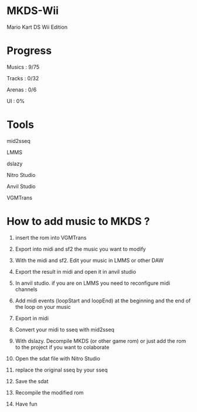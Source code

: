 # MKDS-Wii
 Mario Kart DS Wii Edition


# Progress


Musics : 9/75

Tracks : 0/32

Arenas : 0/6

UI : 0%


# Tools

mid2sseq

LMMS

dslazy

Nitro Studio

Anvil Studio 

VGMTrans


# How to add music to MKDS ?

1) insert the rom into VGMTrans

2) Export into midi and sf2 the music you want to modify

3) With the midi and sf2. Edit your music in LMMS or other DAW

4) Export the result in midi and open it in anvil studio

5) In anvil studio. if you are on LMMS you need to reconfigure midi channels

6) Add midi events (loopStart and loopEnd) at the beginning and the end of the loop on your music

7) Export in midi

8) Convert your midi to sseq with mid2sseq

9) With dslazy. Decompile MKDS (or other game rom) or just add the rom to the project if you want to colaborate

10) Open the sdat file with Nitro Studio

11) replace the original sseq by your sseq

12) Save the sdat

13) Recompile the modified rom

14) Have fun
